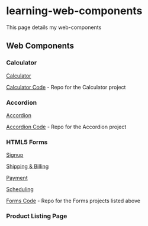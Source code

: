 # learning-web-components

This page details my web-components

## Web Components

### Calculator
[Calculator](https://plosty.github.io/learning-web-components/calculator/calculator.html)

[Calculator Code](https://github.com/plosty/learning-web-components/tree/master/calculator/) - Repo for the Calculator project

### Accordion
[Accordion](https://plosty.github.io/learning-web-components/accordion/accordion.html)

[Accordion Code](https://github.com/plosty/learning-web-components/tree/master/accordian/) - Repo for the Accordion project

### HTML5 Forms
[Signup](https://plosty.github.io/learning-web-components/forms/signup.html) 

[Shipping & Billing](https://plosty.github.io/learning-web-components/forms/shipping-billing.html)

[Payment](https://plosty.github.io/learning-web-components/forms/payment.html)

[Scheduling](https://plosty.github.io/learning-web-components/forms/scheduling.html)

[Forms Code](https://github.com/plosty/learning-web-components/tree/master/forms/) - Repo for the Forms projects listed above

### Product Listing Page

